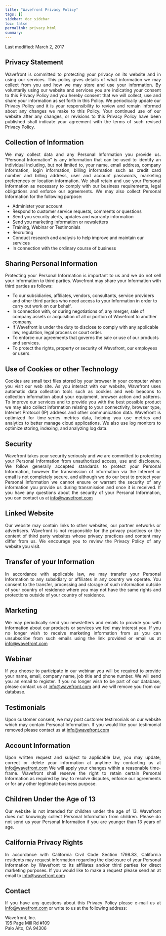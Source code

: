 ```yaml
---
title: "Wavefront Privacy Policy"
tags: []
sidebar: doc_sidebar
toc: false
permalink: privacy.html
summary:
---
```


<p>Last modified: March 2, 2017</p>
<h2><strong>Privacy Statement</strong></h2>
<p style="font-weight: 400; text-align: justify;">Wavefront is committed to protecting your privacy on its website and in using our services. This policy gives details of what information we may collect from you and how we may store and use your information. By voluntarily using our website and services you are indicating your consent to this Privacy Policy and you hereby consent that we will collect, use and share your information as set forth in this Policy. We periodically update our Privacy Policy and it is your responsibility to review and remain informed about any changes we make to this Policy. Your continued use of our website after any changes, or revisions to this Privacy Policy have been published shall indicate your agreement with the terms of such revised Privacy Policy.</p>
<h2><strong>Collection of Information</strong></h2>
<p style="font-weight: 400; text-align: justify;">We may collect data and any Personal Information you provide us. “Personal Information” is any information that can be used to identify an individual including, but not limited to, your name, email address, company information, login information, billing information such as credit card number and billing address, user and account passwords, marketing preferences or location information. We shall retain and use your Personal Information as necessary to comply with our business requirements, legal obligations and enforce our agreements. We may also collect Personal Information for the following purpose:</p>
<ul>
<li style="font-weight: 400;"><span style="font-weight: 400;">Administer your account </span></li>
<li style="font-weight: 400;"><span style="font-weight: 400;">Respond to customer service requests, comments or questions</span></li>
<li style="font-weight: 400;"><span style="font-weight: 400;">Send you security alerts, updates and warranty information</span></li>
<li style="font-weight: 400;"><span style="font-weight: 400;">Send you marketing information or newsletters</span></li>
<li style="font-weight: 400;"><span style="font-weight: 400;">Training, Webinar or Testimonials </span></li>
<li style="font-weight: 400;"><span style="font-weight: 400;">Recruiting</span></li>
<li style="font-weight: 400;"><span style="font-weight: 400;">Conduct research and analysis to help improve and maintain our services</span></li>
<li style="font-weight: 400;"><span style="font-weight: 400;">In connection with the ordinary course of business</span></li>
</ul>
<h2><strong>Sharing Personal Information</strong></h2>
<p style="font-weight: 400; text-align: justify;">Protecting your Personal Information is important to us and we do not sell your information to third parties. Wavefront may share your Information with third parties as follows:</p>
<ul>
<li style="font-weight: 400;"><span style="font-weight: 400;">To our subsidiaries, affiliates, vendors, consultants, service providers and other third parties who need access to your Information in order to carry out work on our behalf.</span></li>
<li style="font-weight: 400;"><span style="font-weight: 400;">In connection with, or during negotiations of, any merger, sale of company assets or acquisition of all or portion of Wavefront to another company.</span></li>
<li style="font-weight: 400;"><span style="font-weight: 400;">If Wavefront is under the duty to disclose to comply with any applicable law, regulation, legal process or court order.</span></li>
<li style="font-weight: 400;"><span style="font-weight: 400;">To enforce our agreements that governs the sale or use of our products and services.</span></li>
<li style="font-weight: 400;"><span style="font-weight: 400;">To protect the rights, property or security of Wavefront, our employees or users. </span></li>
</ul>
<h2><strong>Use of Cookies or other Technology</strong></h2>
<p style="font-weight: 400; text-align: justify;">Cookies are small text files stored by your browser in your computer when you visit our web site. As you interact with our website, Wavefront uses automatic data collection tools such as cookies and web beacons to collection information about your equipment, browser action and patterns. To improve our services and to provide you with the best possible product we may also collect information relating to your connectivity, browser type, Internet Protocol (IP) address and other communication data. Wavefront is optimized for time-series metrics data, helping you use metrics and analytics to better manage cloud applications. We also use log monitors to optimize storing, indexing, and analyzing log data.</p>
<h2><strong>Security</strong></h2>
<p style="font-weight: 400; text-align: justify;">Wavefront takes your security seriously and we are committed to protecting your Personal Information from unauthorized access, use and disclosure.  We follow generally accepted standards to protect your Personal Information, however the transmission of information via the Internet or email is not completely secure, and although we do our best to protect your Personal Information we cannot ensure or warrant the security of any information you provide us during transmission and once it is received. If you have any questions about the security of your Personal Information, you can contact us at <a class="email" href="#" onclick="javascript:window.location='mailto:info@wavefront.com'">info@wavefront.com</a></p>
<h2><strong>Linked Website</strong></h2>
<p style="font-weight: 400; text-align: justify;">Our website may contain links to other websites, our partner networks or advertisers. Wavefront is not responsible for the privacy practices or the content of third party websites whose privacy practices and content may differ from us. We encourage you to review the Privacy Policy of any website you visit.</p>
<h2><strong>Transfer of your Information</strong></h2>
<p style="font-weight: 400; text-align: justify;">In accordance with applicable law, we may transfer your Personal Information to any subsidiary or affiliates in any country we operate. You consent to the transfer, processing and storage of such information outside of your country of residence where you may not have the same rights and protections outside of your country of residence.</p>
<h2><strong>Marketing</strong></h2>
<p style="font-weight: 400; text-align: justify;">We may periodically send you newsletters and emails to provide you with information about our products or services we feel may interest you. If you no longer wish to receive marketing information from us you can unsubscribe from such emails using the link provided or email us at <a class="email" href="#" onclick="javascript:window.location='mailto:info@wavefront.com'">info@wavefront.com</a></p>
<h2><strong>Webinar</strong></h2>
<p style="font-weight: 400; text-align: justify;">If you choose to participate in our webinar you will be required to provide your name, email, company name, job title and phone number. We will send you an email to register. If you no longer wish to be part of our database, please contact us at <a href="info@wavefront.com">info@wavefront.com</a> and we will remove you from our database.</p>
<h2><strong>Testimonials</strong></h2>
<p style="font-weight: 400; text-align: justify;">Upon customer consent, we may post customer testimonials on our website which may contain Personal Information. If you would like your testimonial removed please contact us at <a class="email" href="#" onclick="javascript:window.location='mailto:info@wavefront.com'">info@wavefront.com</a></p>
<h2><strong>Account Information</strong></h2>
<p style="font-weight: 400; text-align: justify;">Upon w<span style="font-weight: 400;">ritten request and subject to applicable law, you may update, correct or delete your information at anytime by contacting us at <a class="email" href="#" onclick="javascript:window.location='mailto:info@wavefront.com'">info@wavefront.com</a> We will apply your changes within a reasonable time-frame. Wavefront shall reserve the right to retain certain Personal Information as required by law, to resolve disputes, enforce our agreements or for any other legitimate business purpose.</span></p>
<h2><strong>Children Under the Age of 13</strong></h2>
<p style="font-weight: 400; text-align: justify;">Our website is not intended for children under the age of 13. Wavefront does not knowingly collect Personal Information from children. Please do not send us your Personal Information if you are younger than 13 years of age.</p>
<h2><strong>California Privacy Rights</strong></h2>
<p style="font-weight: 400; text-align: justify;">In accordance with California Civil Code Section 1798.83, California residents may request information regarding the disclosure of your Personal Information by Wavefront to its affiliates and/or third parties for direct marketing purposes. If you would like to make a request please send an at email to <a class="email" href="#" onclick="javascript:window.location='mailto:info@wavefront.com'">info@wavefront.com</a></p>
<h2><strong>Contact</strong></h2>
<p style="font-weight: 400; text-align: justify;">If you have any questions about this Privacy Policy please e-mail us at <a href="info@wavefront.com">info@wavefront.com</a> or write to us at the following address:</p>
<p><span style="font-weight: 400;">Wavefront, Inc.</span><br />
<span style="font-weight: 400;">195 Page Mill Rd #109</span><br />
<span style="font-weight: 400;">Palo Alto, CA 94306</span></p>
<p>&nbsp;</p>